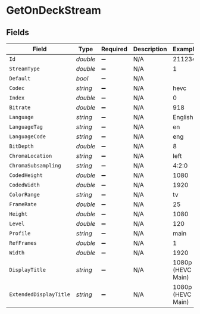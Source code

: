 # GetOnDeckStream


## Fields

| Field                  | Type                   | Required               | Description            | Example                |
| ---------------------- | ---------------------- | ---------------------- | ---------------------- | ---------------------- |
| `Id`                   | *double*               | :heavy_minus_sign:     | N/A                    | 211234                 |
| `StreamType`           | *double*               | :heavy_minus_sign:     | N/A                    | 1                      |
| `Default`              | *bool*                 | :heavy_minus_sign:     | N/A                    |                        |
| `Codec`                | *string*               | :heavy_minus_sign:     | N/A                    | hevc                   |
| `Index`                | *double*               | :heavy_minus_sign:     | N/A                    | 0                      |
| `Bitrate`              | *double*               | :heavy_minus_sign:     | N/A                    | 918                    |
| `Language`             | *string*               | :heavy_minus_sign:     | N/A                    | English                |
| `LanguageTag`          | *string*               | :heavy_minus_sign:     | N/A                    | en                     |
| `LanguageCode`         | *string*               | :heavy_minus_sign:     | N/A                    | eng                    |
| `BitDepth`             | *double*               | :heavy_minus_sign:     | N/A                    | 8                      |
| `ChromaLocation`       | *string*               | :heavy_minus_sign:     | N/A                    | left                   |
| `ChromaSubsampling`    | *string*               | :heavy_minus_sign:     | N/A                    | 4:2:0                  |
| `CodedHeight`          | *double*               | :heavy_minus_sign:     | N/A                    | 1080                   |
| `CodedWidth`           | *double*               | :heavy_minus_sign:     | N/A                    | 1920                   |
| `ColorRange`           | *string*               | :heavy_minus_sign:     | N/A                    | tv                     |
| `FrameRate`            | *double*               | :heavy_minus_sign:     | N/A                    | 25                     |
| `Height`               | *double*               | :heavy_minus_sign:     | N/A                    | 1080                   |
| `Level`                | *double*               | :heavy_minus_sign:     | N/A                    | 120                    |
| `Profile`              | *string*               | :heavy_minus_sign:     | N/A                    | main                   |
| `RefFrames`            | *double*               | :heavy_minus_sign:     | N/A                    | 1                      |
| `Width`                | *double*               | :heavy_minus_sign:     | N/A                    | 1920                   |
| `DisplayTitle`         | *string*               | :heavy_minus_sign:     | N/A                    | 1080p (HEVC Main)      |
| `ExtendedDisplayTitle` | *string*               | :heavy_minus_sign:     | N/A                    | 1080p (HEVC Main)      |